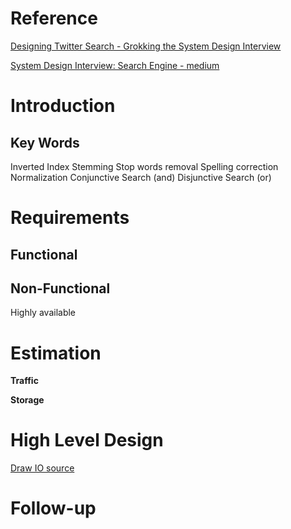 # Reference
[Designing Twitter Search - Grokking the System Design Interview](https://www.educative.io/courses/grokking-the-system-design-interview/xV9mMjj74gE)

[System Design Interview: Search Engine - medium](https://medium.com/double-pointer/system-design-interview-search-engine-edb66b64fd5e)

# Introduction


## Key Words
Inverted Index
Stemming
Stop words removal
Spelling correction
Normalization
Conjunctive Search (and)
Disjunctive Search (or)

# Requirements
## **Functional**


## **Non-Functional**
Highly available

# Estimation
**Traffic**


 **Storage**


# High Level Design

[Draw IO source](https://app.diagrams.net/#G1OHJKoBAQphtncRhJpp6ddwQFIVCf93BZ)


# Follow-up



<!--stackedit_data:
eyJoaXN0b3J5IjpbMTI0NDIyMzY5MiwtNDc0MzgxMDc4LC0xMz
k2ODc4MTE4LDczMDk5ODExNl19
-->